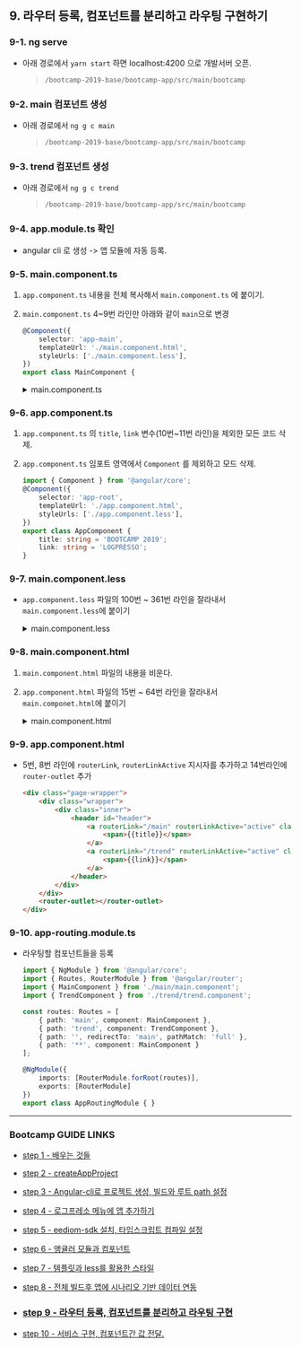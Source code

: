 ## 9. 라우터 등록, 컴포넌트를 분리하고 라우팅 구현하기

### 9-1. ng serve

- 아래 경로에서 `yarn start` 하면 localhost:4200 으로 개발서버 오픈.
	>`/bootcamp-2019-base/bootcamp-app/src/main/bootcamp`
	
### 9-2. main 컴포넌트 생성
- 아래 경로에서 `ng g c main`
	>`/bootcamp-2019-base/bootcamp-app/src/main/bootcamp`
	
### 9-3. trend 컴포넌트 생성
- 아래 경로에서 `ng g c trend`
	>`/bootcamp-2019-base/bootcamp-app/src/main/bootcamp`
	
### 9-4. app.module.ts 확인
- angular cli 로 생성 -> 앱 모듈에 자동 등록.	
	
### 9-5. main.component.ts

1. `app.component.ts` 내용을 전체 복사해서 `main.component.ts` 에 붙이기.
2. `main.component.ts` 4~9번 라인만 아래와 같이 `main`으로 변경
	```typescript
	@Component({
		selector: 'app-main',
		templateUrl: './main.component.html',
		styleUrls: ['./main.component.less'],
	})
	export class MainComponent {
	```
	<details>
	<summary>main.component.ts</summary>
	<div markdown="1">

	```typescript
	import { Component, NgZone, ViewChild } from '@angular/core';
	import { QueryService, SubscribeTypes } from 'eediom-sdk';
	import { GridData, QueryResult, ChartComponent, ChartTypes, LineChartConfigs, Field, Chart } from 'eediom-sdk';
	@Component({
		selector: 'app-main',
		templateUrl: './main.component.html',
		styleUrls: ['./main.component.less'],
	})
	export class MainComponent {
		title: string = 'BOOTCAMP 2019';
		link: string = 'LOGPRESSO';
		@ViewChild('chart', { static: true }) chartComponent: ChartComponent;
		gridData: GridData;
		fieldTypes: QueryResult["fieldTypes"];
		records: QueryResult["records"];
		count: QueryResult["count"];
		chart: Chart;
		query: string = '';
		loading: boolean = false;
		querySuccess: boolean = false;
		isOpen: boolean = false;


		constructor(private queryService: QueryService, private ngZone: NgZone) {
		}

		ngOnInit() {
			this.chart = new Chart(ChartTypes.Area, new LineChartConfigs(
				new Field('_time', 'date', '날짜'),
				[
					new Field('Unreal.js', 'int'),
					new Field('billboard.js', 'int'),
					new Field('iotjs', 'int'),
					new Field('metatron-discovery', 'int'),
					new Field('tui.editor', 'int'),
					new Field('veles', 'int'),
				],
				false
			));
			this.chartComponent.render(null, this.chart);
		}

		executeQuery() {
			this.querySuccess = false;
			this.loading = true;
			this.queryService.query(this.query, (queryId, subscribeData) => {
				if (subscribeData.type === SubscribeTypes.Eof) {
					this.queryService.getResult(queryId, 100, 0).then((queryResult) => {
						this.ngZone.run(() => {
							this.fieldTypes = queryResult.fieldTypes;
							this.count = queryResult.count;
							this.records = queryResult.records;
							this.onRender();
						})
					})
				}
			});
		}

		columnFiltering(columns) {
			const tmp = columns.filter((key) => {
				return key.column !== '_id' && key.column !== '_time' && key.column !== '_table';
			}).map((key) => {
				return new Field(key.column, key.type);
			});
			return tmp;
		}

		onRender(): void {
			setTimeout(() => {
				const filteredColumns = this.columnFiltering(this.fieldTypes);
				this.chart = new Chart(
					ChartTypes.Area, 
					new LineChartConfigs(new Field('_time', 'date', '날짜'), filteredColumns, false)
					);

				this.loading = false;
				this.querySuccess = true;
				this.isOpen = true;
				this.chartComponent.update(this.chart, this.records);
				this.gridData = new GridData({
					records: this.records
				})
			}, 1000)
		}

	}

	```
	</div>
	</details>	
### 9-6. app.component.ts
1. `app.component.ts` 의 `title`, `link` 변수(10번~11번 라인)을 제외한 모든 코드 삭제.
2. `app.component.ts` 임포트 영역에서 `Component` 를 제외하고 모드 삭제.

	```typescript
	import { Component } from '@angular/core';
	@Component({
		selector: 'app-root',
		templateUrl: './app.component.html',
		styleUrls: ['./app.component.less'],
	})
	export class AppComponent {
		title: string = 'BOOTCAMP 2019';
		link: string = 'LOGPRESSO';
	}

	```

### 9-7. main.component.less
- `app.component.less` 파일의 100번 ~ 361번 라인을 잘라내서 `main.component.less`에 붙이기
	<details>
	<summary>main.component.less</summary>
	<div markdown="1">

	```less
	.keyframes(@name) when (@name = section-animation) {
	    @keyframes @name {
			from {
				margin-top: 10em;
			}
			to {
				margin-top: 2em;
			}
		}
	}
	.keyframes(@name) when (@name = form-animation) {
	    @keyframes @name {
			from {
				margin-top: 5em;
			}
			to {
				margin-top: 0;
			}
		}
	}
	.keyframes(@name) when (@name = sdk-animation) {
	    @keyframes @name {
			from {
				margin-top: 5em;
				opacity: 0;
			}
			to {
				margin-top: 0;
				opacity: 1;
			}
		}
	}
	.keyframes(section-animation);
	.keyframes(form-animation);
	.keyframes(sdk-animation);
	.wrapper {
		width: 100%;
		&.loading {
			margin-top: 10em;
		}
		&.sdk {
			opacity: 0;
		}
		header.major {
			text-align: center;
		}
		h2 {
			color: #434b56;
			line-height: 1.5;
			letter-spacing: 0.1em;
			font-size: 1.75em;
			font-weight: 800;
			margin: 0 0 0.65em 0;
		}
		>.inner {
			width: 80em;
			max-width: 100%;
			margin-left: auto;
			margin-right: auto;
			>.main {
				padding: 0 6em 2em 6em;
				background-color: #e8eafa;
			}
			>.main.accent {
				margin-top: 10em;
				.combined {
					margin-top: 5em;
				}
			}
		}
		form.combined {
			display: -moz-flex;
			display: -webkit-flex;
			display: -ms-flex;
			display: flex;
			-moz-flex-direction: row;
			-webkit-flex-direction: row;
			-ms-flex-direction: row;
			flex-direction: row;
			margin-left: auto;
			margin-right: auto;
			max-width: 100%;
			position: relative;
			width: 35em;
		}
		input {
			font-family: "Raleway", sans-serif;
			font-size: 12pt;
			font-weight: 300;
			line-height: 1.65;
		}
		input[type="text"] {
			-moz-appearance: none;
			-webkit-appearance: none;
			-ms-appearance: none;
			appearance: none;
			font-weight: 800;
			-moz-flex-grow: 1;
			-webkit-flex-grow: 1;
			-ms-flex-grow: 1;
			flex-grow: 1;
			-moz-flex-shrink: 1;
			-webkit-flex-shrink: 1;
			-ms-flex-shrink: 1;
			flex-shrink: 1;
			border: 1px solid rgba(67, 75, 86, 0.25);
			border-bottom-left-radius: 2.75em;
			border-bottom-right-radius: 0;
			border-top-left-radius: 2.75em;
			border-top-right-radius: 0;
			display: block;
			outline: 0;
			padding: 0 1em;
			text-decoration: none;
			height: 2.75em;
			color: rgba(67, 75, 86, 0.8);
			background-color: rgba(241, 246, 254, 0.9);
			&:focus {
				transition: background-color 0.2s ease-in-out, color 0.2s ease-in-out;
				background: #ffffff;
				color: rgba(67, 75, 86, 0.75);
				border-color: #fed586;
				box-shadow: inset 0 0 0 1px #fed586;
			}
		}
		input[type="submit"] {
			-moz-appearance: none;
			-webkit-appearance: none;
			-ms-appearance: none;
			appearance: none;
			transition: background-color 0.2s ease-in-out, color 0.2s ease-in-out;
			border-radius: 3.92857em;
			border: 0;
			cursor: pointer;
			display: inline-block;
			font-weight: 600;
			height: 3.92857em;
			line-height: 3.92857em;
			padding: 0 3em;
			text-align: center;
			text-decoration: none;
			white-space: nowrap;
			letter-spacing: 0.1em;
			text-transform: uppercase;
			font-size: 0.7em;
			box-shadow: inset 0 0 0 1px rgba(67, 75, 86, 0.25);
			background-color: #575b72;
			color: #ffffff;
			outline: 0;
			-moz-flex-grow: 0;
			-webkit-flex-grow: 0;
			-ms-flex-grow: 0;
			flex-grow: 0;
			-moz-flex-shrink: 0;
			-webkit-flex-shrink: 0;
			-ms-flex-shrink: 0;
			flex-shrink: 0;
			border-top-left-radius: 0;
			border-bottom-left-radius: 0;
			&:hover {
				background-color: rgba(67, 75, 86, 0.05);
				color: #434b56;
			}
			&:active {
				background-color: rgba(153, 166, 185, 0.7);
			}
		}
		input:-webkit-autofill {
			color: rgba(67, 75, 86, 0.75);
		}
		&::-webkit-input-placeholder {
			opacity: 0.7;
		}
		&:-moz-placeholder {
			opacity: 0.7;
		}
		&::-moz-placeholder {
			opacity: 0.7;
		}
		&:-ms-input-placeholder {
			opacity: 0.7;
		}
		.spotlights {
			box-shadow: 0 0 2em 0 rgba(0, 0, 0, 0.4);
			>article {
				display: -moz-flex;
				display: -webkit-flex;
				display: -ms-flex;
				display: flex;
				-moz-flex-direction: row;
				-webkit-flex-direction: row;
				-ms-flex-direction: row;
				flex-direction: row;
				&:last-child {
					height: 400px;
				}
				.content {
					padding: 4em 5em 2em 5em;
					text-align: center;
				}
			}
		}
	}
	@media screen and (max-width: 480px) {
		form.combined {
			-moz-flex-direction: column;
			-webkit-flex-direction: column;
			-ms-flex-direction: column;
			flex-direction: column;
		}
		#header {
			font-size: 0.8em;
			margin-top: 0.5em;
			height: 44px;
		}
		.page-wrapper {
			& >* {
				padding: 0;
			}
			&> :first-child {
				padding-top: 0;
			}
			&> :last-child {
				padding-bottom: 3em;
			}
		}
		.wrapper {
			>.inner {
				>.main {
					padding: 3em 2em 2em 2em;
				}
			}
		}
	}
	@media screen and (max-width: 1680px) {
		.spotlights {
			>article {
				.content {
					padding: 4em 4em 2em 4em;
				}
			}
		}
	}
	@media screen and (max-width: 736px) {
		.spotlights {
			>article {
				.content {
					padding: 3em 2em 1em 2em;
				}
			}
		}
	}
	@media screen and (max-width: 1280px) {
		.wrapper {
			>.inner {
				>.main {
					padding: 3em 4em 2em 4em;
				}
			}
		}
	}

	```
	</div>
	</details>
	
### 9-8. main.component.html
1. `main.component.html` 파일의 내용을 비운다.
2. `app.component.html` 파일의 15번 ~ 64번 라인을 잘라내서 `main.componet.html`에 붙이기
	<details>
	<summary>main.component.html</summary>
	<div markdown="1">

	```html
	<div class="wrapper">
		<div class="inner">
			<section class="main accent"
				[style.animation]="isOpen ? 'section-animation 1.2s 0.3s 1 ease-in-out forwards': 'none'">
				<header class="major">
					<h2>query</h2>
				</header>
				<form (ngSubmit)="executeQuery()" class="combined"
					[style.animation]="isOpen ? 'form-animation 1s 1.1s 1 ease-in-out forwards': 'none'" autocomplete="off">
					<input [(ngModel)]="query" name="query" type="text" placeholder="query here">
					<input type="submit" value="run">
				</form>
			</section>
		</div>
	</div>
	<div class="wrapper loading" *ngIf="loading">
		<div class="inner">
			<section class="main">
				<header class="major">
					<img src="assets/loading.gif" />
				</header>
			</section>
		</div>
	</div>
	<div class="wrapper sdk" [style.visibility]="querySuccess ? 'inherit': 'hidden'"
		[style.animation]="isOpen ? 'sdk-animation 1s 1.5s 1 ease-in-out forwards': 'none'">
		<div class="inner">
			<section class="main">
				<header class="major">
					<h2>area chart</h2>
				</header>
				<div class="spotlights">
					<article>
						<edm-chart #chart></edm-chart>
					</article>
				</div>
			</section>
			<section class="main">
				<header class="major">
					<h2>grid</h2>
				</header>
				<div class="spotlights">
					<article>
						<edm-grid [gridData]="gridData" [pageSize]="100" [currentPage]="1" [showPager]="false">
						</edm-grid>
					</article>
				</div>
			</section>
		</div>
	</div>

	```
	</div>
	</details>
	
### 9-9. app.component.html
- 5번, 8번 라인에 `routerLink`, `routerLinkActive` 지시자를 추가하고 14번라인에 `router-outlet` 추가
	
	```html
	<div class="page-wrapper">
		<div class="wrapper">
			<div class="inner">
				<header id="header">
					<a routerLink="/main" routerLinkActive="active" class="main">
						<span>{{title}}</span>
					</a>
					<a routerLink="/trend" routerLinkActive="active" class="link">
						<span>{{link}}</span>
					</a>
				</header>
			</div>
		</div>
		<router-outlet></router-outlet>
	</div>
	```
	

### 9-10. app-routing.module.ts
- 라우팅할 컴포넌트들을 등록
	
	```typescript
	import { NgModule } from '@angular/core';
	import { Routes, RouterModule } from '@angular/router';
	import { MainComponent } from './main/main.component';
	import { TrendComponent } from './trend/trend.component';

	const routes: Routes = [
		{ path: 'main', component: MainComponent },
		{ path: 'trend', component: TrendComponent },
		{ path: '', redirectTo: 'main', pathMatch: 'full' },
		{ path: '**', component: MainComponent }
	];

	@NgModule({
		imports: [RouterModule.forRoot(routes)],
		exports: [RouterModule]
	})
	export class AppRoutingModule { }
	```

---
### Bootcamp GUIDE LINKS
* [step 1 - 배우는 것들](step1.md)

* [step 2 - createAppProject](step2.md)

* [step 3 - Angular-cli로 프로젝트 생성, 빌드와 루트 path 설정](step3.md)

* [step 4 - 로그프레소 메뉴에 앱 추가하기](step4.md)

* [step 5 - eediom-sdk 설치, 타입스크립트 컴파일 설정](step5.md)

* [step 6 - 앵귤러 모듈과 컴포넌트](step6.md)

* [step 7 - 템플릿과 less를 활용한 스타일](step7.md)

* [step 8 - 전체 빌드후 앱에 시나리오 기반 데이터 연동](step8.md)

* ### [step 9 - 라우터 등록, 컴포넌트를 분리하고 라우팅 구현](step9.md)

* [step 10 - 서비스 구현, 컴포넌트간 값 전달.](step10.md)
